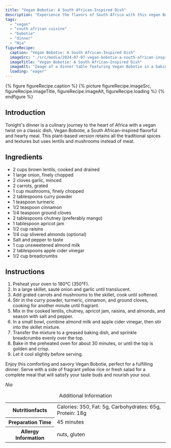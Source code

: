 ```yaml
---
title: "Vegan Bobotie: A South African-Inspired Dish"
description: "Experience the flavors of South Africa with this vegan Bobotie recipe, a plant-based version of the traditional dish, perfect for a hearty dinner."
tags:
  - "vegan"
  - "south african cuisine"
  - "bobotie"
  - "dinner"
  - "Nia"
figureRecipe: 
  caption: "Vegan Bobotie: A South African-Inspired Dish"
  imageSrc: "./src/media/2024-07-07-vegan-bobotie-a-south-african-inspired-dish-8375.png"
  imageTitle: "Vegan Bobotie: A South African-Inspired Dish"
  imageAlt: "Image of a dinner table featuring Vegan Bobotie in a baking dish, alongside yellow rice and fresh salad. Warm, inviting lighting highlights the vibrant colors."
  loading: "eager"
---
```


{% figure figureRecipe.caption %}
{% picture figureRecipe.imageSrc, figureRecipe.imageTitle, figureRecipe.imageAlt, figureRecipe.loading %}
{% endfigure %}

## Introduction

Tonight's dinner is a culinary journey to the heart of Africa with a vegan twist on a classic dish, Vegan Bobotie, a South African-inspired flavorful and hearty meal. This plant-based version retains all the traditional spices and textures but uses lentils and mushrooms instead of meat.

## Ingredients

- 2 cups brown lentils, cooked and drained
- 1 large onion, finely chopped
- 2 cloves garlic, minced
- 2 carrots, grated
- 1 cup mushrooms, finely chopped
- 2 tablespoons curry powder
- 1 teaspoon turmeric
- 1/2 teaspoon cinnamon
- 1/4 teaspoon ground cloves
- 2 tablespoons chutney (preferably mango)
- 1 tablespoon apricot jam
- 1/2 cup raisins
- 1/4 cup slivered almonds (optional)
- Salt and pepper to taste
- 1 cup unsweetened almond milk
- 2 tablespoons apple cider vinegar
- 1/2 cup breadcrumbs

## Instructions

1. Preheat your oven to 180°C (350°F).
2. In a large skillet, sauté onion and garlic until translucent.
3. Add grated carrots and mushrooms to the skillet, cook until softened.
4. Stir in the curry powder, turmeric, cinnamon, and ground cloves, cooking for another minute until fragrant.
5. Mix in the cooked lentils, chutney, apricot jam, raisins, and almonds, and season with salt and pepper.
6. In a small bowl, combine almond milk and apple cider vinegar, then stir into the skillet mixture.
7. Transfer the mixture to a greased baking dish, and sprinkle breadcrumbs evenly over the top.
8. Bake in the preheated oven for about 30 minutes, or until the top is golden and crisp.
9. Let it cool slightly before serving.

Enjoy this comforting and savory Vegan Bobotie, perfect for a fulfilling dinner. Serve with a side of fragrant yellow rice or fresh salad for a complete meal that will satisfy your taste buds and nourish your soul.

*Nia*

<table><caption class='sr-only'>Additional Information</caption><tr><th>Nutritionfacts</th><td>Calories: 350, Fat: 5g, Carbohydrates: 65g, Protein: 18g&nbsp;</td></tr><tr><th>Preparation Time</th><td>45 minutes&nbsp;</td></tr><tr><th>Allergy Information</th><td>nuts, gluten&nbsp;</td></tr></table>

